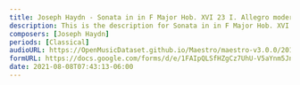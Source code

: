 ```yaml
---
title: Joseph Haydn - Sonata in in F Major Hob. XVI 23 I. Allegro moderato (2)
description: This is the description for Sonata in in F Major Hob. XVI 23 I. Allegro moderato by Joseph Haydn
composers: [Joseph Haydn]
periods: [Classical]
audioURL: https://OpenMusicDataset.github.io/Maestro/maestro-v3.0.0/2015/MIDI-Unprocessed_R1_D1-1-8_mid--AUDIO-from_mp3_02_R1_2015_wav--2.midi
formURL: https://docs.google.com/forms/d/e/1FAIpQLSfHZgCz7UhU-V5aYnm5Jnb604yrVG32pAurOzxrJ4Knx7lWXg/viewform
date: 2021-08-08T07:43:13-06:00
---
```


